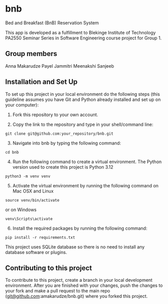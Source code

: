 # bnb
Bed and Breakfast (BnB) Reservation System

This app is developed as a fulfillment to Blekinge Institute of Technology PA2550 Seminar Series in Software 
Engineering course project for Group 1.

## Group members
Anna Makarudze
Payel
Jammitri
Meenakshi
Sanjeeb

## Installation and Set Up
To set up this project in your local environment do the following steps (this guideline assumes you have Git and Python
already installed and set up on your computer):

1. Fork this repository to your own account.

2. Copy the link to the repository and type in your shell/command line:

```git clone git@github.com:your_repository/bnb.git```

3. Navigate into bnb by typing the following command:

```cd bnb```

4. Run the following command to create a virtual environment. The Python version used to create this project is Python 
3.12

```python3 -m venv venv```

5. Activate the virtual environment by running the following command on Mac OSX and Linux

```source venv/bin/activate```

or on Windows

```venv\Scripts\activate```

6. Install the required packages by running the following command:

```pip install -r requirements.txt```

This project uses SQLite database so there is no need to install any database software or plugins.

## Contributing to this project
To contribute to this project, create a branch in your local development environment. After you are finished with your 
changes, push the changes to your fork and make a pull request to the main repo 
(git@github.com:amakarudze/bnb.git) where you forked this project.